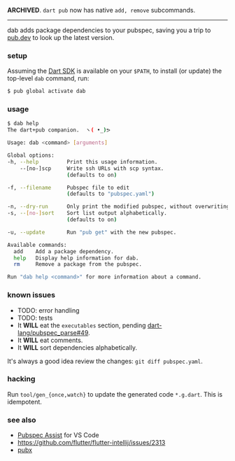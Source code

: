 **ARCHIVED**.  `dart pub` now has native `add, remove` subcommands.

----

dab adds package dependencies to your pubspec, saving you a trip to [pub.dev](https://pub.dev)
to look up the latest version.

### setup

Assuming the [Dart SDK][sdk] is available on your `$PATH`, to
install (or update) the top-level `dab` command, run:

```sh
$ pub global activate dab
```

[sdk]: https://www.dartlang.org/tutorials/server/get-started

### usage

```sh
$ dab help
The dart+pub companion.  ヽ( •_)ᕗ

Usage: dab <command> [arguments]

Global options:
-h, --help         Print this usage information.
    --[no-]scp     Write ssh URLs with scp syntax.
                   (defaults to on)

-f, --filename     Pubspec file to edit
                   (defaults to "pubspec.yaml")

-n, --dry-run      Only print the modified pubspec, without overwriting the file.
-s, --[no-]sort    Sort list output alphabetically.
                   (defaults to on)

-u, --update       Run "pub get" with the new pubspec.

Available commands:
  add    Add a package dependency.
  help   Display help information for dab.
  rm     Remove a package from the pubspec.

Run "dab help <command>" for more information about a command.
```

### known issues

- TODO: error handling
- TODO: tests
- It **WILL** eat the `executables` section, pending
[dart-lang/pubspec_parse#49](https://github.com/dart-lang/pubspec_parse/issues/49).
- It **WILL** eat comments.
- It **WILL** sort dependencies alphabetically.

It's always a good idea review the changes: `git diff pubspec.yaml`.

### hacking

Run `tool/gen_{once,watch}` to update the generated code `*.g.dart`.  This is idempotent.

### see also

- [Pubspec Assist](https://github.com/jeroen-meijer/pubspec-assist) for VS Code
- https://github.com/flutter/flutter-intellij/issues/2313
- [pubx](https://pub.dev/packages/pubx)

